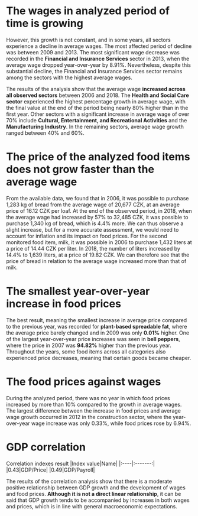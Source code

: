 # The wages in analyzed period of time is growing

However, this growth is not constant, and in some years, all sectors experience a decline in average wages. The most affected period of decline was between 2009 and 2013.
The most significant wage decrease was recorded in the **Financial and Insurance Services** sector in 2013, when the average wage dropped year-over-year by 8.91%.
Nevertheless, despite this substantial decline, the Financial and Insurance Services sector remains among the sectors with the highest average wages.

The results of the analysis show that the average wage **increased across all observed sectors** between 2006 and 2018.
The **Health and Social Care sector** experienced the highest percentage growth in average wage, with the final value at the end of the period being nearly 80% higher than in the first year.
Other sectors with a significant increase in average wage of over 70% include **Cultural, Entertainment, and Recreational Activities** and the **Manufacturing Industry**.
In the remaining sectors, average wage growth ranged between 40% and 60%.


# The price of the analyzed food items does not grow faster than the average wage

From the available data, we found that in 2006, it was possible to purchase 1,283 kg of bread from the average wage of 20,677 CZK, at an average price of 16.12 CZK per loaf.
At the end of the observed period, in 2018, when the average wage had increased by 57% to 32,485 CZK, it was possible to purchase 1,340 kg of bread, which is 4.4% more.
We can thus observe a slight increase, but for a more accurate assessment, we would need to account for inflation and its impact on food prices.
For the second monitored food item, milk, it was possible in 2006 to purchase 1,432 liters at a price of 14.44 CZK per liter.
In 2018, the number of liters increased by 14.4% to 1,639 liters, at a price of 19.82 CZK.
We can therefore see that the price of bread in relation to the average wage increased more than that of milk.


# The smallest year-over-year increase in food prices

The best result, meaning the smallest increase in average price compared to the previous year, was recorded for **plant-based spreadable fat**, where the average price barely changed and in 2009 was only **0.01%** higher.
One of the largest year-over-year price increases was seen in **bell peppers**, where the price in 2007 was **94.82%** higher than the previous year.
Throughout the years, some food items across all categories also experienced price decreases, meaning that certain goods became cheaper.


# The food prices against wages

During the analyzed period, there was no year in which food prices increased by more than 10% compared to the growth in average wages.
The largest difference between the increase in food prices and average wage growth occurred in 2012 in the construction sector, where the year-over-year wage increase was only 0.33%, while food prices rose by 6.94%.

# GDP correlation

Correlation indexes result
|Index value|Name|
|:----|:-------:|
|0.43|GDP/Price|
|0.49|GDP/Payroll|


The results of the correlation analysis show that there is a moderate positive relationship between GDP growth and the development of wages and food prices. 
**Although it is not a direct linear relationship**, it can be said that GDP growth tends to be accompanied by increases in both wages and prices, which is in line with general macroeconomic expectations.
